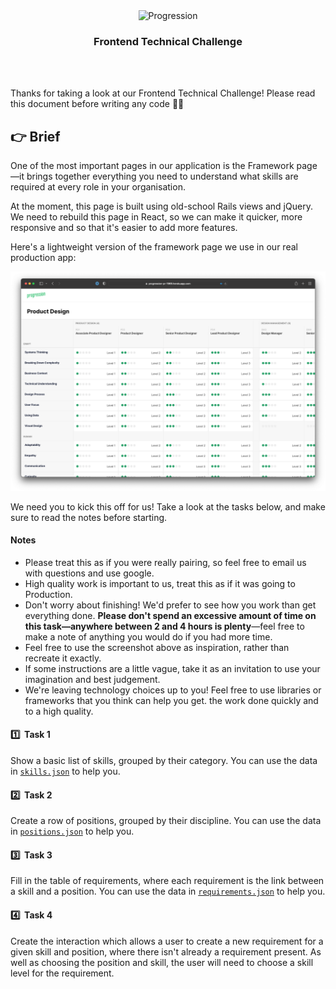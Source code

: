 <br />
<br />
<p align="center">
  <img src="https://cdn.progressionapp.com/cdn-assets/new-progression-logo.svg" alt="Progression" width="180" />
<h3 align="center">Frontend Technical Challenge</h3>
<br />
<br />
</p>

Thanks for taking a look at our Frontend Technical Challenge! Please read this document before writing any code 🧑‍💻

## 👉 Brief

One of the most important pages in our application is the Framework page—it brings together everything you need to
understand what skills are required at every role in your organisation.

At the moment, this page is built using old-school Rails views and jQuery. We need to rebuild this page in React, so we
can make it quicker, more responsive and so that it's easier to add more features.

Here's a lightweight version of the framework page we use in our real production app:

<p align="center">
  <img src="../assets/framework.png" width="600px" alt="Framework preview" />
</p>

We need you to kick this off for us! Take a look at the tasks below, and make sure to read the notes before starting.

#### Notes

- Please treat this as if you were really pairing, so feel free to email us with questions and use google.
- High quality work is important to us, treat this as if it was going to Production.
- Don't worry about finishing! We'd prefer to see how you work than get everything done. **Please don't spend an
excessive amount of time on this task—anywhere between 2 and 4 hours is plenty**—feel free to make a note of anything
you would do if you had more time.
- Feel free to use the screenshot above as inspiration, rather than recreate it exactly.
- If some instructions are a little vague, take it as an invitation to use your imagination and best judgement.
- We're leaving technology choices up to you! Feel free to use libraries or frameworks that you think can help you get.
the work done quickly and to a high quality.

#### 1️⃣ &nbsp;Task 1
Show a basic list of skills, grouped by their category. You can use the data in [`skills.json`](/data/skills.json) to
help you.

#### 2️⃣ &nbsp;Task 2
Create a row of positions, grouped by their discipline. You can use the data in
[`positions.json`](/data/positions.json) to help you.

#### 3️⃣ &nbsp;Task 3
Fill in the table of requirements, where each requirement is the link between a skill and a position. You can use the
data in [`requirements.json`](/data/requirements.json) to help you.

#### 4️⃣ &nbsp;Task 4
Create the interaction which allows a user to create a new requirement for a given skill and position, where there isn't
already a requirement present. As well as choosing the position and skill, the user will need to choose a skill level
for the requirement.
